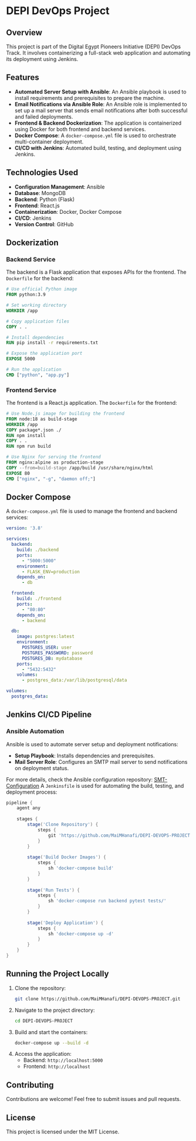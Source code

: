 # DEPI DevOps Project

## Overview
This project is part of the Digital Egypt Pioneers Initiative (DEPI) DevOps Track. It involves containerizing a full-stack web application and automating its deployment using Jenkins.

## Features
- **Automated Server Setup with Ansible**: An Ansible playbook is used to install requirements and prerequisites to prepare the machine.
- **Email Notifications via Ansible Role**: An Ansible role is implemented to set up a mail server that sends email notifications after both successful and failed deployments.
- **Frontend & Backend Dockerization**: The application is containerized using Docker for both frontend and backend services.
- **Docker Compose**: A `docker-compose.yml` file is used to orchestrate multi-container deployment.
- **CI/CD with Jenkins**: Automated build, testing, and deployment using Jenkins.

## Technologies Used
- **Configuration Management**: Ansible
- **Database**: MongoDB
- **Backend**: Python (Flask)
- **Frontend**: React.js
- **Containerization**: Docker, Docker Compose
- **CI/CD**: Jenkins
- **Version Control**: GitHub

## Dockerization
### Backend Service
The backend is a Flask application that exposes APIs for the frontend. The `Dockerfile` for the backend:

```Dockerfile
# Use official Python image
FROM python:3.9

# Set working directory
WORKDIR /app

# Copy application files
COPY . .

# Install dependencies
RUN pip install -r requirements.txt

# Expose the application port
EXPOSE 5000

# Run the application
CMD ["python", "app.py"]
```

### Frontend Service
The frontend is a React.js application. The `Dockerfile` for the frontend:

```Dockerfile
# Use Node.js image for building the frontend
FROM node:18 as build-stage
WORKDIR /app
COPY package*.json ./
RUN npm install
COPY . .
RUN npm run build

# Use Nginx for serving the frontend
FROM nginx:alpine as production-stage
COPY --from=build-stage /app/build /usr/share/nginx/html
EXPOSE 80
CMD ["nginx", "-g", "daemon off;"]
```

## Docker Compose
A `docker-compose.yml` file is used to manage the frontend and backend services:

```yaml
version: '3.8'

services:
  backend:
    build: ./backend
    ports:
      - "5000:5000"
    environment:
      - FLASK_ENV=production
    depends_on:
      - db

  frontend:
    build: ./frontend
    ports:
      - "80:80"
    depends_on:
      - backend

  db:
    image: postgres:latest
    environment:
      POSTGRES_USER: user
      POSTGRES_PASSWORD: password
      POSTGRES_DB: mydatabase
    ports:
      - "5432:5432"
    volumes:
      - postgres_data:/var/lib/postgresql/data

volumes:
  postgres_data:
```

## Jenkins CI/CD Pipeline

### Ansible Automation
Ansible is used to automate server setup and deployment notifications:
- **Setup Playbook**: Installs dependencies and prerequisites.
- **Mail Server Role**: Configures an SMTP mail server to send notifications on deployment status.

For more details, check the Ansible configuration repository: [SMT-Configuration](https://github.com/MaiMHanafi/SMT-Configuration.git)
A `Jenkinsfile` is used for automating the build, testing, and deployment process:

```groovy
pipeline {
    agent any
    
    stages {
        stage('Clone Repository') {
            steps {
                git 'https://github.com/MaiMHanafi/DEPI-DEVOPS-PROJECT.git'
            }
        }
        
        stage('Build Docker Images') {
            steps {
                sh 'docker-compose build'
            }
        }
        
        stage('Run Tests') {
            steps {
                sh 'docker-compose run backend pytest tests/'
            }
        }
        
        stage('Deploy Application') {
            steps {
                sh 'docker-compose up -d'
            }
        }
    }
}
```

## Running the Project Locally
1. Clone the repository:
   ```sh
   git clone https://github.com/MaiMHanafi/DEPI-DEVOPS-PROJECT.git
   ```
2. Navigate to the project directory:
   ```sh
   cd DEPI-DEVOPS-PROJECT
   ```
3. Build and start the containers:
   ```sh
   docker-compose up --build -d
   ```
4. Access the application:
   - Backend: `http://localhost:5000`
   - Frontend: `http://localhost`

## Contributing
Contributions are welcome! Feel free to submit issues and pull requests.

## License
This project is licensed under the MIT License.

